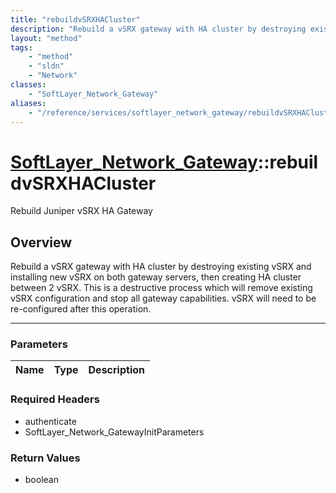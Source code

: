 ```yaml
---
title: "rebuildvSRXHACluster"
description: "Rebuild a vSRX gateway with HA cluster by destroying existing vSRX and installing new vSRX on both gateway servers, then... "
layout: "method"
tags:
    - "method"
    - "sldn"
    - "Network"
classes:
    - "SoftLayer_Network_Gateway"
aliases:
    - "/reference/services/softlayer_network_gateway/rebuildvSRXHACluster"
---
```

# [SoftLayer_Network_Gateway](/reference/services/SoftLayer_Network_Gateway)::rebuildvSRXHACluster


Rebuild Juniper vSRX HA Gateway


## Overview 
Rebuild a vSRX gateway with HA cluster by destroying existing vSRX and installing new vSRX on both gateway servers, then creating HA cluster between 2 vSRX. This is a destructive process which will remove existing vSRX configuration and stop all gateway capabilities. vSRX will need to be re-configured after this operation. 



-----

### Parameters 
|Name | Type | Description |
| --- | --- | --- |


### Required Headers
* authenticate
* SoftLayer_Network_GatewayInitParameters


### Return Values
* boolean




